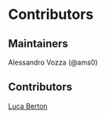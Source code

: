 # Contributors

## Maintainers

Alessandro Vozza (@ams0)

## Contributors

[Luca Berton](https://www.lucaberton.com/)